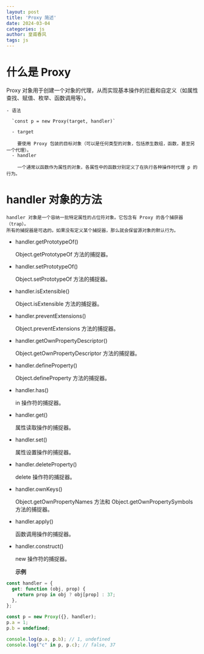 ```yaml
---
layout: post
title: 'Proxy 简述'
date: 2024-03-04
categories: js
author: 皇甫春风
tags: js
---
```


# 什么是 Proxy 

Proxy 对象用于创建一个对象的代理，从而实现基本操作的拦截和自定义（如属性查找、赋值、枚举、函数调用等）。

    - 语法 

      `const p = new Proxy(target, handler)`
      
      - target

        要使用 Proxy 包装的目标对象（可以是任何类型的对象，包括原生数组，函数，甚至另一个代理）。
      - handler

        一个通常以函数作为属性的对象，各属性中的函数分别定义了在执行各种操作时代理 p 的行为。

# handler 对象的方法

    handler 对象是一个容纳一批特定属性的占位符对象。它包含有 Proxy 的各个捕获器（trap）。
    所有的捕捉器是可选的。如果没有定义某个捕捉器，那么就会保留源对象的默认行为。
  
- handler.getPrototypeOf()

  Object.getPrototypeOf 方法的捕捉器。

- handler.setPrototypeOf()

  Object.setPrototypeOf 方法的捕捉器。

- handler.isExtensible()

  Object.isExtensible 方法的捕捉器。

- handler.preventExtensions()

  Object.preventExtensions 方法的捕捉器。

- handler.getOwnPropertyDescriptor()

  Object.getOwnPropertyDescriptor 方法的捕捉器。

- handler.defineProperty()

  Object.defineProperty 方法的捕捉器。

- handler.has()

  in 操作符的捕捉器。

- handler.get()

  属性读取操作的捕捉器。

- handler.set()

  属性设置操作的捕捉器。

- handler.deleteProperty()

  delete 操作符的捕捉器。

- handler.ownKeys()

  Object.getOwnPropertyNames 方法和 Object.getOwnPropertySymbols 方法的捕捉器。

- handler.apply()

  函数调用操作的捕捉器。

- handler.construct()

  new 操作符的捕捉器。

  **示例**
``` js
const handler = {
  get: function (obj, prop) {
    return prop in obj ? obj[prop] : 37;
  },
};

const p = new Proxy({}, handler);
p.a = 1;
p.b = undefined;

console.log(p.a, p.b); // 1, undefined
console.log("c" in p, p.c); // false, 37

```
 